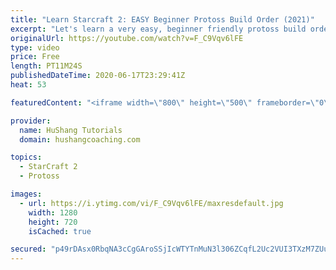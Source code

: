 ```yaml
---
title: "Learn Starcraft 2: EASY Beginner Protoss Build Order (2021)"
excerpt: "Let's learn a very easy, beginner friendly protoss build order! It's a starcraft 2 strategy called the \"four gate\" that attacks really early on. This is a fantastic build order to begin learning the basics of the game.   Click here to join the community: https://www.youtube.com/c/HuShangTutorials?sub_confirmation=1"
originalUrl: https://youtube.com/watch?v=F_C9Vqv6lFE
type: video
price: Free
length: PT11M24S
publishedDateTime: 2020-06-17T23:29:41Z
heat: 53

featuredContent: "<iframe width=\"800\" height=\"500\" frameborder=\"0\" src=\"https://www.youtube.com/embed/F_C9Vqv6lFE\" allow=\"accelerometer; autoplay; encrypted-media; gyroscope; picture-in-picture\" allowfullscreen></iframe>"

provider:
  name: HuShang Tutorials
  domain: hushangcoaching.com

topics:
  - StarCraft 2
  - Protoss

images:
  - url: https://i.ytimg.com/vi/F_C9Vqv6lFE/maxresdefault.jpg
    width: 1280
    height: 720
    isCached: true

secured: "p49rDAsx0RbqNA3cCgGAroSSjIcWTYTnMuN3l306ZCqfL2Uc2VUI3TXzM7ZUuwAGkRq4mi05qAbjzknjyMD4GNRseboT7a+uJR+DNYlVn2Y6+pVVRcBUmbKjFAVEXBnpIuc9CmcZcsgHJzuDGikoukZ6aL79MXPh4Mjhxg66KASSGtAhKDmGVCM8Ftwosu+TICxCXoqhQzBy7vazeAgCrX4e5OJyQimdaZEv9u5x930cQLdFhRym5rVhNAJMUcVKRuAVt73nbAntNHg//NyYgjLZJowHmNuvy7kZho4/sH+ujHkMhznPIIe34Z4iLdx0d6t5Q0/KDRci8zqmtDMupj3Tcxu8O03PY9GSYBuDr1yj9oCXCRT8jbviSgl0RYRFaPakPBMeWHstAh3yq5upfKELJJ/Sf2/upN5VpXtNJfs=;++07sa6JqkKuFe/nLgRc4A=="
---
```


